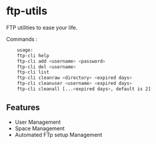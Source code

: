 # ftp-utils
FTP utilities to ease your life.

Commands :
```bash
    usage:
    ftp-cli help
    ftp-cli add <username> <password>
    ftp-cli del <username>
    ftp-cli list
    ftp-cli cleanraw <directory> <expired days>
    ftp-cli cleanuser <username> <expired days>
    ftp-cli cleanall [...<expired days>, default is 2]
```

## Features
+ User Management
+ Space Management
+ Automated FTp setup Management